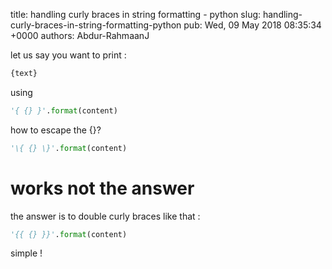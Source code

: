 title: handling curly braces in string formatting - python
slug: handling-curly-braces-in-string-formatting-python
pub: Wed, 09 May 2018 08:35:34 +0000
authors: Abdur-RahmaanJ

let us say you want to print :

```python
{text}
```

using

```python
'{ {} }'.format(content)
```

how to escape the {}?

```python
'\{ {} \}'.format(content)
```

works not
the answer
==========


the answer is to double curly braces like that :

```python
'{{ {} }}'.format(content)
```

simple !
